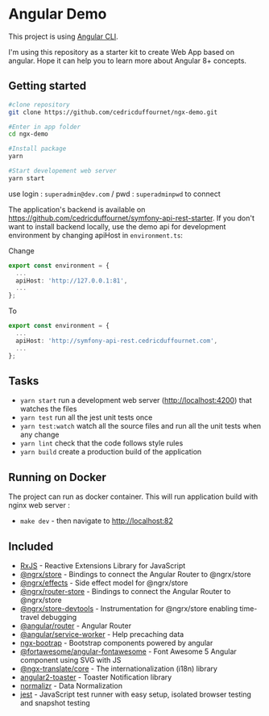 # Angular Demo

This project is using [Angular CLI](https://github.com/angular/angular-cli).

I'm using this repository as a starter kit to create Web App based on angular. Hope it can help you to learn more about Angular 8+ concepts.

## Getting started

```sh
#clone repository
git clone https://github.com/cedricduffournet/ngx-demo.git

#Enter in app folder
cd ngx-demo

#Install package
yarn

#Start developement web server
yarn start
```

use login : `superadmin@dev.com` / pwd : `superadminpwd` to connect

The application's backend is available on <https://github.com/cedricduffournet/symfony-api-rest-starter>. If you don't want to install backend locally, use the demo api for development environment by changing apiHost in `environment.ts`:

Change

```typescript
export const environment = {
  ...
  apiHost: 'http://127.0.0.1:81',
  ...
};
```

To

```typescript
export const environment = {
  ...
  apiHost: 'http://symfony-api-rest.cedricduffournet.com',
  ...
};
```

## Tasks

- `yarn start` run a development web server (<http://localhost:4200>) that watches the files
- `yarn test` run all the jest unit tests once
- `yarn test:watch`  watch all the source files and run all the unit tests when any change
- `yarn lint` check that the code follows style rules
- `yarn build` create a production build of the application

## Running on Docker

The project can run as docker container. This will run application build with nginx web server :

- `make dev` - then navigate to <http://localhost:82>

## Included

- [RxJS](https://github.com/ReactiveX/rxjs) - Reactive Extensions Library for JavaScript
- [@ngrx/store](https://ngrx.io/guide/store) - Bindings to connect the Angular Router to  @ngrx/store
- [@ngrx/effects](https://https://ngrx.io/guide/effects) - Side effect model for @ngrx/store
- [@ngrx/router-store](https://ngrx.io/guide/router-store) - Bindings to connect the Angular Router to  @ngrx/store
- [@ngrx/store-devtools](https://ngrx.io/guide/store-devtools) - Instrumentation for @ngrx/store enabling time-travel debugging
- [@angular/router](https://angular.io/guide/router) - Angular Router
- [@angular/service-worker](https://angular.io/guide/service-worker-intro) - Help precaching data
- [ngx-bootrap](https://valor-software.com/ngx-bootstrap) - Bootstrap components powered by angular
- [@fortawesome/angular-fontawesome](https://fontawesome.com/how-to-use/on-the-web/using-with/angular) - Font Awesome 5 Angular component using SVG with JS
- [@ngx-translate/core](https://github.com/ngx-translate/core) - The internationalization (i18n) library
- [angular2-toaster](https://github.com/Stabzs/Angular2-Toaster) - Toaster Notification library
- [normalizr](https://github.com/paularmstrong/normalizr) - Data Normalization
- [jest](https://jestjs.io/) - JavaScript test runner with easy setup, isolated browser testing and snapshot testing
